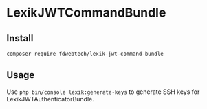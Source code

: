 # LexikJWTCommandBundle

## Install

`composer require fdwebtech/lexik-jwt-command-bundle`

## Usage

Use `php bin/console lexik:generate-keys` to generate SSH keys for LexikJWTAuthenticatorBundle.